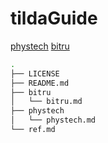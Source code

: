 # tildaGuide

[phystech](/phystech/phystech.md)
[bitru](/bitru/bitru.md)

```bash
.
├── LICENSE
├── README.md
├── bitru
│   └── bitru.md
├── phystech
│   └── phystech.md
└── ref.md
```
